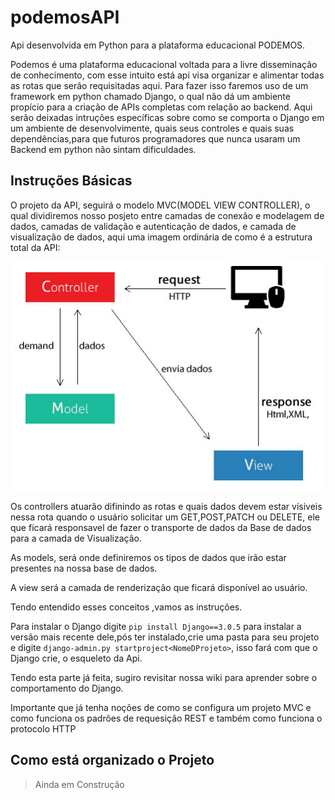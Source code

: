 # podemosAPI
Api desenvolvida em Python para  a plataforma educacional  PODEMOS.

  Podemos é uma plataforma educacional voltada para a livre disseminação de conhecimento, com esse intuito está api visa organizar e alimentar
todas as rotas que serão requisitadas aqui. Para fazer isso faremos uso de um framework em python chamado Django, o qual não dá um ambiente
propício para a criação de APIs  completas com relação ao backend. Aqui serão deixadas intruções específicas sobre como se comporta o Django 
em um ambiente de desenvolvimente, quais seus controles e quais suas dependências,para que futuros programadores que nunca usaram um Backend
em python não sintam dificuldades.

## Instruções Básicas

  O projeto da API, seguirá o modelo MVC(MODEL VIEW CONTROLLER), o qual dividiremos nosso posjeto entre camadas de conexão e modelagem de dados,
camadas de validação e autenticação de  dados, e camada de visualização de dados, aqui uma imagem ordinária de como é a estrutura total da API:



<img src="https://raw.githubusercontent.com/diegoeis/tableless-static-images/master/2015/02/laravel-introducao.jpg">

Os controllers atuarão difinindo as rotas e quais dados devem estar vísiveis nessa rota quando o usuário  solicitar um GET,POST,PATCH ou DELETE,
ele que ficará responsavel de fazer o transporte de dados  da Base de dados para a camada de Visualização.

As models, será onde definiremos os tipos de dados  que irão estar presentes na nossa base de dados.

A view será a camada de renderização que ficará disponível ao usuário.

Tendo entendido  esses conceitos ,vamos  as instruções.

Para instalar o Django digite ```pip install Django==3.0.5``` para instalar a versão mais recente dele,pós ter instalado,crie uma pasta para seu projeto
e digite ```django-admin.py startproject<NomeDProjeto>```, isso fará com que o Django crie, o esqueleto da Api.

Tendo esta parte já feita, sugiro revisitar nossa wiki para aprender sobre o comportamento do Django.

Importante que  já tenha  noções de como se configura um projeto MVC e como funciona os padrões de requesição REST e também como funciona o protocolo HTTP

## Como está organizado o Projeto

> Ainda em Construção
